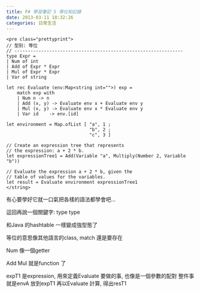 ```yaml
---
title: F# 學習筆記 5 等位和記錄
date: 2013-03-11 18:32:26
categories: 日常生活
---
```


```
<pre class="prettyprint">
// 型別: 等位
// ---------------------------------------------------------------
type Expr =   
| Num of int  
| Add of Expr * Expr  
| Mul of Expr * Expr  
| Var of string  

let rec Evaluate (env:Map<string int="">) exp = 
    match exp with
    | Num n -> n
    | Add (x, y) -> Evaluate env x + Evaluate env y
    | Mul (x, y) -> Evaluate env x * Evaluate env y
    | Var id    -> env.[id]

let environment = Map.ofList [ "a", 1 ;
                               "b", 2 ;
                               "c", 3 ]

// Create an expression tree that represents 
// the expression: a + 2 * b. 
let expressionTree1 = Add(Variable "a", Multiply(Number 2, Variable "b"))

// Evaluate the expression a + 2 * b, given the 
// table of values for the variables. 
let result = Evaluate environment expressionTree1
</string>
```

有心要學好它就一口氣把各樣的語法都學會吧...

這回再說一個關鍵字: type type

和Java 的hashtable 一樣變成強型態了

等位的意思像其他語言的class, match 還是要存在

Num 像一個getter

Add Mul 就是function 了

expT1 是expression, 用來定義Evaluate 要做的事, 也像是一個參數的配對 整件事就是envA 放到expT1 再以Evaluate 計算, 得出resT1